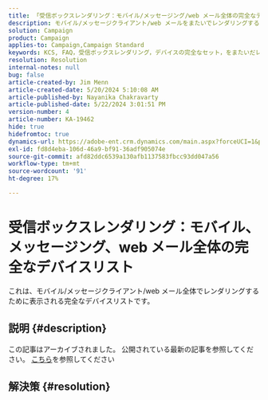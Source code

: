 ```yaml
---
title: 「受信ボックスレンダリング：モバイル/メッセージング/web メール全体の完全なデバイスリスト」
description: モバイル/メッセージクライアント/web メールをまたいでレンダリングするためにデバイスリストが表示されるAdobe Campaign Standardの問題を解決する方法を説明します。
solution: Campaign
product: Campaign
applies-to: Campaign,Campaign Standard
keywords: KCS, FAQ，受信ボックスレンダリング，デバイスの完全なセット，をまたいだレンダリング，モバイル，メッセージングクライアント，web メール，ACS, AC, Adobe Campaign, Adobe Campaign Standard
resolution: Resolution
internal-notes: null
bug: false
article-created-by: Jim Menn
article-created-date: 5/20/2024 5:10:08 AM
article-published-by: Nayanika Chakravarty
article-published-date: 5/22/2024 3:01:51 PM
version-number: 4
article-number: KA-19462
hide: true
hidefromtoc: true
dynamics-url: https://adobe-ent.crm.dynamics.com/main.aspx?forceUCI=1&pagetype=entityrecord&etn=knowledgearticle&id=26b95038-6716-ef11-9f8a-6045bd006268
exl-id: fd8d4eba-106d-46a9-bf91-36adf905074e
source-git-commit: afd82ddc6539a130afb1137583fbcc93dd047a56
workflow-type: tm+mt
source-wordcount: '91'
ht-degree: 17%

---
```


# 受信ボックスレンダリング：モバイル、メッセージング、web メール全体の完全なデバイスリスト


これは、モバイル/メッセージクライアント/web メール全体でレンダリングするために表示される完全なデバイスリストです。

## 説明 {#description}

この記事はアーカイブされました。 公開されている最新の記事を参照してください。 [こちら](https://experienceleague.adobe.com/search.html?lang=ja#sort=relevancy)を参照してください

## 解決策 {#resolution}
